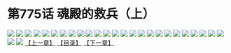 # 第775话 魂殿的救兵（上）
![](https://mhpic.xiaomingtaiji.net/comic/D/斗破苍穹/第775话F1_262441/1.jpg-zymk.middle.webp)
![](https://mhpic.xiaomingtaiji.net/comic/D/斗破苍穹/第775话F1_262441/2.jpg-zymk.middle.webp)
![](https://mhpic.xiaomingtaiji.net/comic/D/斗破苍穹/第775话F1_262441/3.jpg-zymk.middle.webp)
![](https://mhpic.xiaomingtaiji.net/comic/D/斗破苍穹/第775话F1_262441/4.jpg-zymk.middle.webp)
![](https://mhpic.xiaomingtaiji.net/comic/D/斗破苍穹/第775话F1_262441/5.jpg-zymk.middle.webp)
![](https://mhpic.xiaomingtaiji.net/comic/D/斗破苍穹/第775话F1_262441/6.jpg-zymk.middle.webp)
![](https://mhpic.xiaomingtaiji.net/comic/D/斗破苍穹/第775话F1_262441/7.jpg-zymk.middle.webp)
![](https://mhpic.xiaomingtaiji.net/comic/D/斗破苍穹/第775话F1_262441/8.jpg-zymk.middle.webp)
![](https://mhpic.xiaomingtaiji.net/comic/D/斗破苍穹/第775话F1_262441/9.jpg-zymk.middle.webp)
![](https://mhpic.xiaomingtaiji.net/comic/D/斗破苍穹/第775话F1_262441/10.jpg-zymk.middle.webp)
![](https://mhpic.xiaomingtaiji.net/comic/D/斗破苍穹/第775话F1_262441/11.jpg-zymk.middle.webp)
![](https://mhpic.xiaomingtaiji.net/comic/D/斗破苍穹/第775话F1_262441/12.jpg-zymk.middle.webp)
![](https://mhpic.xiaomingtaiji.net/comic/D/斗破苍穹/第775话F1_262441/13.jpg-zymk.middle.webp)
![](https://mhpic.xiaomingtaiji.net/comic/D/斗破苍穹/第775话F1_262441/14.jpg-zymk.middle.webp)
![](https://mhpic.xiaomingtaiji.net/comic/D/斗破苍穹/第775话F1_262441/15.jpg-zymk.middle.webp)
![](https://mhpic.xiaomingtaiji.net/comic/D/斗破苍穹/第775话F1_262441/16.jpg-zymk.middle.webp)
![](https://mhpic.xiaomingtaiji.net/comic/D/斗破苍穹/第775话F1_262441/17.jpg-zymk.middle.webp)
![](https://mhpic.xiaomingtaiji.net/comic/D/斗破苍穹/第775话F1_262441/18.jpg-zymk.middle.webp)
![](https://mhpic.xiaomingtaiji.net/comic/D/斗破苍穹/第775话F1_262441/19.jpg-zymk.middle.webp)
![](https://mhpic.xiaomingtaiji.net/comic/D/斗破苍穹/第775话F1_262441/20.jpg-zymk.middle.webp)
![](https://mhpic.xiaomingtaiji.net/comic/D/斗破苍穹/第775话F1_262441/21.jpg-zymk.middle.webp)
![](https://mhpic.xiaomingtaiji.net/comic/D/斗破苍穹/第775话F1_262441/22.jpg-zymk.middle.webp)
![](https://mhpic.xiaomingtaiji.net/comic/D/斗破苍穹/第775话F1_262441/23.jpg-zymk.middle.webp)
![](https://mhpic.xiaomingtaiji.net/comic/D/斗破苍穹/第775话F1_262441/24.jpg-zymk.middle.webp)
![](https://mhpic.xiaomingtaiji.net/comic/D/斗破苍穹/第775话F1_262441/25.jpg-zymk.middle.webp)
![](https://mhpic.xiaomingtaiji.net/comic/D/斗破苍穹/第775话F1_262441/26.jpg-zymk.middle.webp)
![](https://mhpic.xiaomingtaiji.net/comic/D/斗破苍穹/第775话F1_262441/27.jpg-zymk.middle.webp)
[【上一章】](./778.md)
[【目录】](./README.md)
[【下一章】](./780.md)
